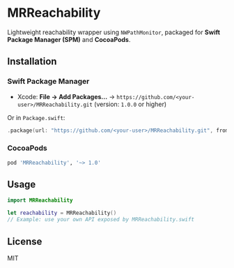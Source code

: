 # MRReachability

Lightweight reachability wrapper using `NWPathMonitor`, packaged for **Swift Package Manager (SPM)** and **CocoaPods**.

## Installation

### Swift Package Manager
- Xcode: **File → Add Packages…** → `https://github.com/<your-user>/MRReachability.git` (version: `1.0.0` or higher)

Or in `Package.swift`:
```swift
.package(url: "https://github.com/<your-user>/MRReachability.git", from: "1.0.0")
```

### CocoaPods
```ruby
pod 'MRReachability', '~> 1.0'
```

## Usage
```swift
import MRReachability

let reachability = MRReachability()
// Example: use your own API exposed by MRReachability.swift
```

## License
MIT
